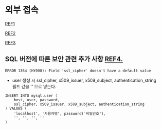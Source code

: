 # 외부 접속

[REF1](https://zetawiki.com/wiki/MySQL_%EC%9B%90%EA%B2%A9_%EC%A0%91%EC%86%8D_%ED%97%88%EC%9A%A9#cite_ref-1)

[REF2](http://zolasse.blogspot.kr/2014/04/mysqlmaria-db-root.html)

[REF3](http://blog.kgoon.net/27)

## SQL 버전에 따른 보안 관련 추가 사항 [REF4.  ](http://www.webs.co.kr/?document_srl=39586&mid=db&sort_index=readed_count&order_type=desc)

```
ERROR 1364 (HY000): Field 'ssl_cipher' doesn't have a default value
```
* user 생성 시 ssl_cipher, x509_issuer, x509_subject, authentication_string 필드 값을 '' 으로 넣는다.

```
INSERT INTO mysql.user (
	host, user, password,
	ssl_cipher, x509_issuer, x509_subject, authentication_string
) VALUES (
	'localhost', '사용자명', password('비밀번호'),
	'', '', '', ''
)
```
